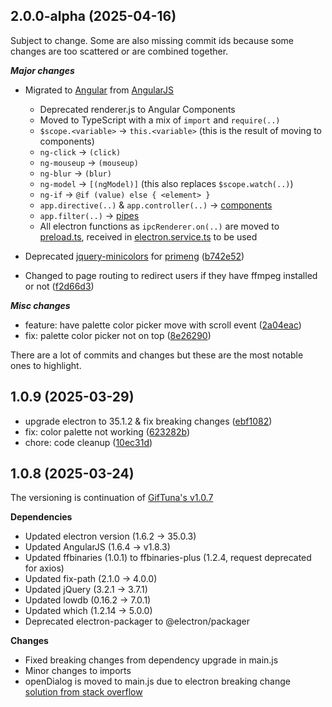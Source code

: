 ## 2.0.0-alpha (2025-04-16)
Subject to change. Some are also missing commit ids because some changes are too scattered or are combined together.

**_Major changes_**
* Migrated to [Angular](https://angular.dev/) from [AngularJS](https://angularjs.org/)
    - Deprecated renderer.js to Angular Components
    - Moved to TypeScript with a mix of `import` and `require(..)`
    - `$scope.<variable>` -> `this.<variable>` (this is the result of moving to components)
    - `ng-click` -> `(click)`
    - `ng-mouseup` -> `(mouseup)`
    - `ng-blur` -> `(blur)`
    - `ng-model` -> `[(ngModel)]` (this also replaces `$scope.watch(..)`)
    - `ng-if` -> `@if (value) else { <element> }`
    - `app.directive(..)` & `app.controller(..)` -> [components](https://github.com/Cookzz/GifSalmon/tree/v2-alpha/src/app/components)
    - `app.filter(..)` -> [pipes](https://github.com/Cookzz/GifSalmon/tree/v2-alpha/src/app/pipes)
    - All electron functions as `ipcRenderer.on(..)` are moved to [preload.ts](https://github.com/Cookzz/GifSalmon/blob/v2-alpha/preload.ts), received in [electron.service.ts](https://github.com/Cookzz/GifSalmon/blob/v2-alpha/src/service/electron.service.ts) to be used

* Deprecated [jquery-minicolors](https://github.com/claviska/jquery-miniColors/) for [primeng](https://github.com/primefaces/primeng) ([b742e52](https://github.com/Cookzz/GifSalmon/commit/b742e5218711639d1ea9f7e775e5e5cc68f184de))
* Changed to page routing to redirect users if they have ffmpeg installed or not ([f2d66d3](https://github.com/Cookzz/GifSalmon/commit/f2d66d3458b2811a981709af0cea208d032927fc))

**_Misc changes_**
* feature: have palette color picker move with scroll event ([2a04eac](https://github.com/Cookzz/GifSalmon/commit/2a04eacb2bfe5e8df2bfa688ba26ced0eebf5e53))
* fix: palette color picker not on top ([8e26290](https://github.com/Cookzz/GifSalmon/commit/8e262909f059ec05da4d94a64e8689d37ea8d14e))

There are a lot of commits and changes but these are the most notable ones to highlight.

## 1.0.9 (2025-03-29)

* upgrade electron to 35.1.2 & fix breaking changes ([ebf1082](https://github.com/Cookzz/GifSalmon/commit/ebf1082619eeee7527f61802cc4cbc50cd5b7533))
* fix: color palette not working ([623282b](https://github.com/Cookzz/GifSalmon/commit/623282b3bd1dd92ecbc767222d2566542c6968b5))
* chore: code cleanup ([10ec31d](https://github.com/Cookzz/GifSalmon/commit/10ec31d0d7f0ef05666444ac746e42954c770e48))


## 1.0.8 (2025-03-24)

The versioning is continuation of [GifTuna's v1.0.7](https://github.com/dudewheresmycode/GifTuna/releases/tag/1.0.7)

**Dependencies**

- Updated electron version (1.6.2 -> 35.0.3)
- Updated AngularJS (1.6.4 -> v1.8.3)
- Updated ffbinaries (1.0.1) to ffbinaries-plus (1.2.4, request deprecated for axios)
- Updated fix-path (2.1.0 -> 4.0.0)
- Updated jQuery (3.2.1 -> 3.7.1)
- Updated lowdb (0.16.2 -> 7.0.1)
- Updated which (1.2.14 -> 5.0.0)
- Deprecated electron-packager to @electron/packager

**Changes**

- Fixed breaking changes from dependency upgrade in main.js
- Minor changes to imports
- openDialog is moved to main.js due to electron breaking change [solution from stack overflow](https://stackoverflow.com/questions/36637201/requiring-electron-dialog-from-render-process-is-undefined)